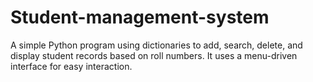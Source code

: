 # Student-management-system
A simple Python program using dictionaries to add, search, delete, and display student records based on roll numbers. It uses a menu-driven interface for easy interaction.
